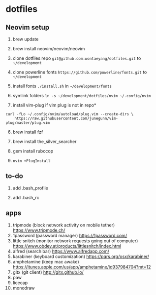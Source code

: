 # dotfiles

## Neovim setup

1. brew update

2. brew install neovim/neovim/neovim

3. clone dotfiles repo `git@github.com:wontaeyang/dotfiles.git` to `~/development`

4. clone powerline fonts `https://github.com/powerline/fonts.git` to `~/development`

5. install fonts `./install.sh` in `~/development/fonts`

4. symlink folders `ln -s ~/development/dotfiles/nvim ~/.config/nvim`

5. install vim-plug if vim plug is not in repo*
```
curl -fLo ~/.config/nvim/autoload/plug.vim --create-dirs \
    https://raw.githubusercontent.com/junegunn/vim-plug/master/plug.vim
```

6. brew install fzf

7. brew install the_silver_searcher

8. gem install rubocop

8. `nvim +PlugInstall`


## to-do

1. add .bash_profile

2. add .bash_rc

## apps

1. tripmode (block network activity on mobile tether) https://www.tripmode.ch/
2. 1password (password manager) https://1password.com/
3. little snitch (monitor network requests going out of computer) https://www.obdev.at/products/littlesnitch/index.html
4. alfred (search bar) https://www.alfredapp.com/
5. karabiner (keyboard customization) https://pqrs.org/osx/karabiner/
6. amphetamine (keep mac awake) https://itunes.apple.com/us/app/amphetamine/id937984704?mt=12
7. gitx (git client) http://gitx.github.io/
8. paw
9. licecap
10. monodraw

